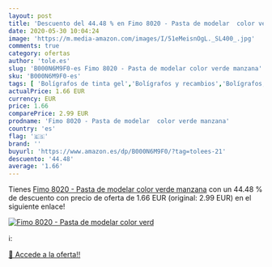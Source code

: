 ```yaml
---
layout: post
title: 'Descuento del 44.48 % en Fimo 8020 - Pasta de modelar  color verd'
date: 2020-05-30 10:04:24
image: 'https://m.media-amazon.com/images/I/51eMeisnOgL._SL400_.jpg'
comments: true
category: ofertas
author: 'tole.es'
slug: 'B000N6M9F0-es Fimo 8020 - Pasta de modelar color verde manzana'
sku: 'B000N6M9F0-es'
tags: [ 'Bolígrafos de tinta gel','Bolígrafos y recambios','Bolígrafos, lápices y útiles de escritura','Oficina y papelería','Recambios para bolígrafos y plumas','fimo', ]
actualPrice: 1.66 EUR
currency: EUR
price: 1.66
comparePrice: 2.99 EUR
prodname: 'Fimo 8020 - Pasta de modelar  color verde manzana'
country: 'es'
flag: '🇪🇸'
brand: ''
buyurl: 'https://www.amazon.es/dp/B000N6M9F0/?tag=tolees-21'
descuento: '44.48'
average: '1.66'
---
```


Tienes [Fimo 8020 - Pasta de modelar  color verde manzana](https://www.amazon.es/dp/B000N6M9F0/?tag=tolees-21) con un 44.48 % de descuento con precio de oferta de 1.66 EUR (original: 2.99 EUR) en el siguiente enlace!

[![Fimo 8020 - Pasta de modelar  color verd](https://m.media-amazon.com/images/I/51eMeisnOgL._SL400_.jpg)](https://www.amazon.es/dp/B000N6M9F0/?tag=tolees-21)

ℹ️:


[🛒 Accede a la oferta!!](https://www.amazon.es/dp/B000N6M9F0/?tag=tolees-21)
